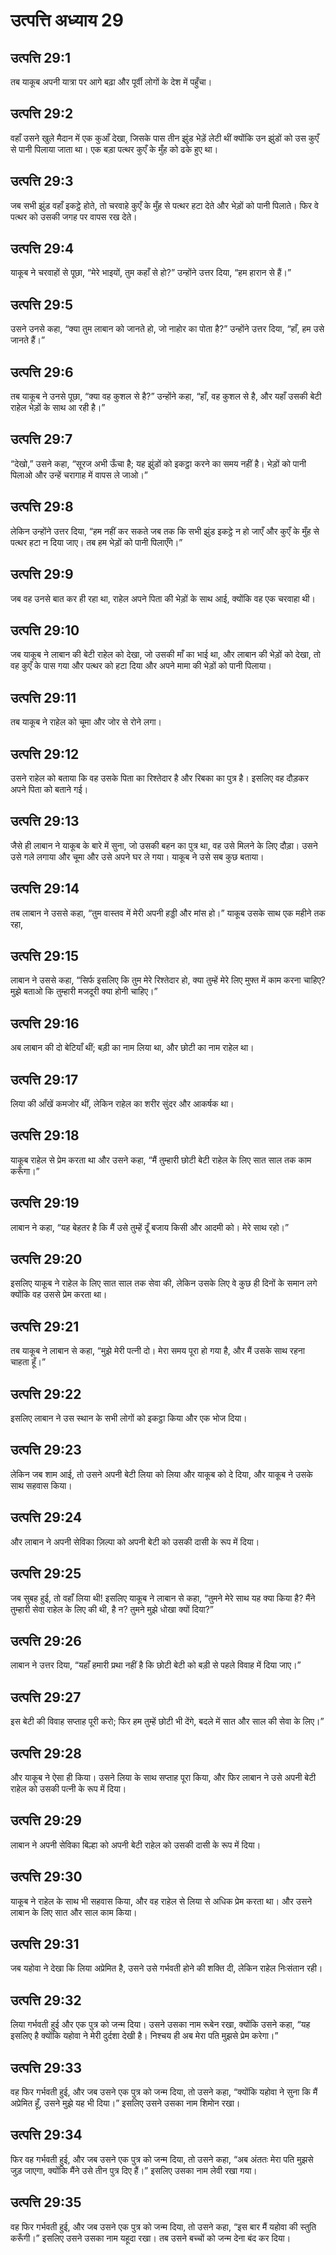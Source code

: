 # उत्पत्ति अध्याय 29

## उत्पत्ति 29:1
तब याकूब अपनी यात्रा पर आगे बढ़ा और पूर्वी लोगों के देश में पहुँचा।

## उत्पत्ति 29:2
वहाँ उसने खुले मैदान में एक कुआँ देखा, जिसके पास तीन झुंड भेड़ें लेटी थीं क्योंकि उन झुंडों को उस कुएँ से पानी पिलाया जाता था। एक बड़ा पत्थर कुएँ के मुँह को ढके हुए था।

## उत्पत्ति 29:3
जब सभी झुंड वहाँ इकट्ठे होते, तो चरवाहे कुएँ के मुँह से पत्थर हटा देते और भेड़ों को पानी पिलाते। फिर वे पत्थर को उसकी जगह पर वापस रख देते।

## उत्पत्ति 29:4
याकूब ने चरवाहों से पूछा, “मेरे भाइयों, तुम कहाँ से हो?” उन्होंने उत्तर दिया, “हम हारान से हैं।”

## उत्पत्ति 29:5
उसने उनसे कहा, “क्या तुम लाबान को जानते हो, जो नाहोर का पोता है?” उन्होंने उत्तर दिया, “हाँ, हम उसे जानते हैं।”

## उत्पत्ति 29:6
तब याकूब ने उनसे पूछा, “क्या वह कुशल से है?” उन्होंने कहा, “हाँ, वह कुशल से है, और यहाँ उसकी बेटी राहेल भेड़ों के साथ आ रही है।”

## उत्पत्ति 29:7
“देखो,” उसने कहा, “सूरज अभी ऊँचा है; यह झुंडों को इकट्ठा करने का समय नहीं है। भेड़ों को पानी पिलाओ और उन्हें चरागाह में वापस ले जाओ।”

## उत्पत्ति 29:8
लेकिन उन्होंने उत्तर दिया, “हम नहीं कर सकते जब तक कि सभी झुंड इकट्ठे न हो जाएँ और कुएँ के मुँह से पत्थर हटा न दिया जाए। तब हम भेड़ों को पानी पिलाएँगे।”

## उत्पत्ति 29:9
जब वह उनसे बात कर ही रहा था, राहेल अपने पिता की भेड़ों के साथ आई, क्योंकि वह एक चरवाहा थी।

## उत्पत्ति 29:10
जब याकूब ने लाबान की बेटी राहेल को देखा, जो उसकी माँ का भाई था, और लाबान की भेड़ों को देखा, तो वह कुएँ के पास गया और पत्थर को हटा दिया और अपने मामा की भेड़ों को पानी पिलाया।

## उत्पत्ति 29:11
तब याकूब ने राहेल को चूमा और जोर से रोने लगा।

## उत्पत्ति 29:12
उसने राहेल को बताया कि वह उसके पिता का रिश्तेदार है और रिबका का पुत्र है। इसलिए वह दौड़कर अपने पिता को बताने गई।

## उत्पत्ति 29:13
जैसे ही लाबान ने याकूब के बारे में सुना, जो उसकी बहन का पुत्र था, वह उसे मिलने के लिए दौड़ा। उसने उसे गले लगाया और चूमा और उसे अपने घर ले गया। याकूब ने उसे सब कुछ बताया।

## उत्पत्ति 29:14
तब लाबान ने उससे कहा, “तुम वास्तव में मेरी अपनी हड्डी और मांस हो।” याकूब उसके साथ एक महीने तक रहा,

## उत्पत्ति 29:15
लाबान ने उससे कहा, “सिर्फ इसलिए कि तुम मेरे रिश्तेदार हो, क्या तुम्हें मेरे लिए मुफ्त में काम करना चाहिए? मुझे बताओ कि तुम्हारी मजदूरी क्या होनी चाहिए।”

## उत्पत्ति 29:16
अब लाबान की दो बेटियाँ थीं; बड़ी का नाम लिया था, और छोटी का नाम राहेल था।

## उत्पत्ति 29:17
लिया की आँखें कमजोर थीं, लेकिन राहेल का शरीर सुंदर और आकर्षक था।

## उत्पत्ति 29:18
याकूब राहेल से प्रेम करता था और उसने कहा, “मैं तुम्हारी छोटी बेटी राहेल के लिए सात साल तक काम करूँगा।”

## उत्पत्ति 29:19
लाबान ने कहा, “यह बेहतर है कि मैं उसे तुम्हें दूँ बजाय किसी और आदमी को। मेरे साथ रहो।”

## उत्पत्ति 29:20
इसलिए याकूब ने राहेल के लिए सात साल तक सेवा की, लेकिन उसके लिए वे कुछ ही दिनों के समान लगे क्योंकि वह उससे प्रेम करता था।

## उत्पत्ति 29:21
तब याकूब ने लाबान से कहा, “मुझे मेरी पत्नी दो। मेरा समय पूरा हो गया है, और मैं उसके साथ रहना चाहता हूँ।”

## उत्पत्ति 29:22
इसलिए लाबान ने उस स्थान के सभी लोगों को इकट्ठा किया और एक भोज दिया।

## उत्पत्ति 29:23
लेकिन जब शाम आई, तो उसने अपनी बेटी लिया को लिया और याकूब को दे दिया, और याकूब ने उसके साथ सहवास किया।

## उत्पत्ति 29:24
और लाबान ने अपनी सेविका ज़िल्पा को अपनी बेटी को उसकी दासी के रूप में दिया।

## उत्पत्ति 29:25
जब सुबह हुई, तो वहाँ लिया थी! इसलिए याकूब ने लाबान से कहा, “तुमने मेरे साथ यह क्या किया है? मैंने तुम्हारी सेवा राहेल के लिए की थी, है न? तुमने मुझे धोखा क्यों दिया?”

## उत्पत्ति 29:26
लाबान ने उत्तर दिया, “यहाँ हमारी प्रथा नहीं है कि छोटी बेटी को बड़ी से पहले विवाह में दिया जाए।”

## उत्पत्ति 29:27
इस बेटी की विवाह सप्ताह पूरी करो; फिर हम तुम्हें छोटी भी देंगे, बदले में सात और साल की सेवा के लिए।”

## उत्पत्ति 29:28
और याकूब ने ऐसा ही किया। उसने लिया के साथ सप्ताह पूरा किया, और फिर लाबान ने उसे अपनी बेटी राहेल को उसकी पत्नी के रूप में दिया।

## उत्पत्ति 29:29
लाबान ने अपनी सेविका बिल्हा को अपनी बेटी राहेल को उसकी दासी के रूप में दिया।

## उत्पत्ति 29:30
याकूब ने राहेल के साथ भी सहवास किया, और वह राहेल से लिया से अधिक प्रेम करता था। और उसने लाबान के लिए सात और साल काम किया।

## उत्पत्ति 29:31
जब यहोवा ने देखा कि लिया अप्रेमित है, उसने उसे गर्भवती होने की शक्ति दी, लेकिन राहेल निःसंतान रही।

## उत्पत्ति 29:32
लिया गर्भवती हुई और एक पुत्र को जन्म दिया। उसने उसका नाम रूबेन रखा, क्योंकि उसने कहा, “यह इसलिए है क्योंकि यहोवा ने मेरी दुर्दशा देखी है। निश्चय ही अब मेरा पति मुझसे प्रेम करेगा।”

## उत्पत्ति 29:33
वह फिर गर्भवती हुई, और जब उसने एक पुत्र को जन्म दिया, तो उसने कहा, “क्योंकि यहोवा ने सुना कि मैं अप्रेमित हूँ, उसने मुझे यह भी दिया।” इसलिए उसने उसका नाम शिमोन रखा।

## उत्पत्ति 29:34
फिर वह गर्भवती हुई, और जब उसने एक पुत्र को जन्म दिया, तो उसने कहा, “अब अंततः मेरा पति मुझसे जुड़ जाएगा, क्योंकि मैंने उसे तीन पुत्र दिए हैं।” इसलिए उसका नाम लेवी रखा गया।

## उत्पत्ति 29:35
वह फिर गर्भवती हुई, और जब उसने एक पुत्र को जन्म दिया, तो उसने कहा, “इस बार मैं यहोवा की स्तुति करूँगी।” इसलिए उसने उसका नाम यहूदा रखा। तब उसने बच्चों को जन्म देना बंद कर दिया।
